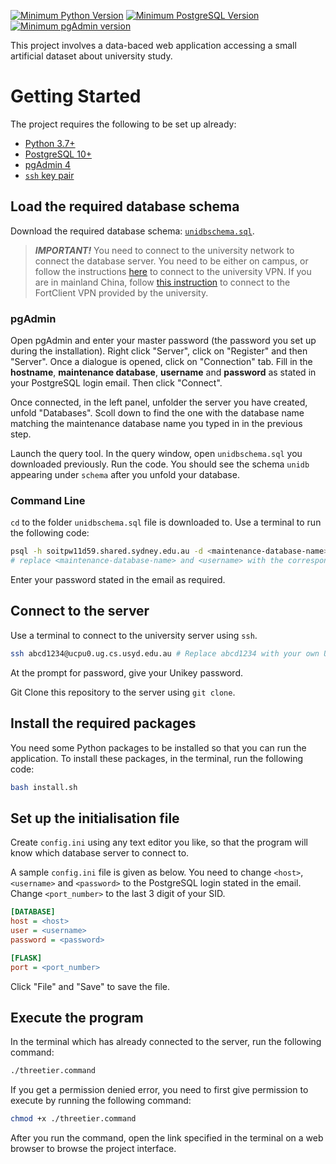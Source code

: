 [![Minimum Python Version](https://img.shields.io/badge/Python-3.7%2B-yellow)](https://www.python.org/downloads/)
[![Minimum PostgreSQL Version](https://img.shields.io/badge/PostgreSQL-10%2B-blue)](https://www.postgresql.org/download/)
[![Minimum pgAdmin version](https://img.shields.io/badge/pgAdmin-4-blue)](https://www.pgadmin.org/download/)

This project involves a data-baced web application accessing a small artificial dataset about university study.

# Getting Started

The project requires the following to be set up already:

- [Python 3.7+](https://www.python.org/downloads/)
- [PostgreSQL 10+](https://www.postgresql.org/download/)
- [pgAdmin 4](https://www.pgadmin.org/download/)
- [`ssh` key pair](https://docs.github.com/en/enterprise-server@3.4/authentication/connecting-to-github-with-ssh/generating-a-new-ssh-key-and-adding-it-to-the-ssh-agent)

## Load the required database schema

Download the required database schema: [`unidbschema.sql`](https://canvas.sydney.edu.au/courses/43727/modules/items/1733778).

> ***IMPORTANT!***
You need to connect to the university network to connect the database server.
You need to be either on campus, or follow the instructions [here](https://sydneyuni.service-now.com/sm/?id=kb_article_view&sys_kb_id=836b51e6dbeb6010ea7d0793f3961901) to connect to the university VPN.
If you are in mainland China, follow [this instruction](https://secure-client.sydney.edu.au/) to connect to the FortClient VPN provided by the university.

### pgAdmin

Open pgAdmin and enter your master password (the password you set up during the installation).
Right click "Server", click on "Register" and then "Server".
Once a dialogue is opened, click on "Connection" tab.
Fill in the **hostname**, **maintenance database**, **username** and **password** as stated in your PostgreSQL login email.
Then click "Connect".

Once connected, in the left panel, unfolder the server you have created, unfold "Databases".
Scoll down to find the one with the database name matching the maintenance database name you typed in in the previous step.

Launch the query tool.
In the query window, open `unidbschema.sql` you downloaded previously.
Run the code.
You should see the schema `unidb` appearing under `schema` after you unfold your database.

### Command Line

`cd` to the folder `unidbschema.sql` file is downloaded to.
Use a terminal to run the following code:

```bash
psql -h soitpw11d59.shared.sydney.edu.au -d <maintenance-database-name> -U <username> -f unidbschema.sql
# replace <maintenance-database-name> and <username> with the corresponding details stated in your PostgreSQL login email.
```

Enter your password stated in the email as required.

## Connect to the server
Use a terminal to connect to the university server using `ssh`.

```bash
ssh abcd1234@ucpu0.ug.cs.usyd.edu.au # Replace abcd1234 with your own Unikey
```

At the prompt for password, give your Unikey password.

Git Clone this repository to the server using `git clone`.

## Install the required packages

You need some Python packages to be installed so that you can run the application.
To install these packages, in the terminal, run the following code:

```bash
bash install.sh
```

## Set up the initialisation file

Create `config.ini` using any text editor you like, so that the program will know which database server to connect to.

A sample `config.ini` file is given as below.
You need to change `<host>`, `<username>` and `<password>` to the PostgreSQL login stated in the email.
Change `<port_number>` to the last 3 digit of your SID.

```ini
[DATABASE]
host = <host>
user = <username>
password = <password>

[FLASK]
port = <port_number>
```

Click "File" and "Save" to save the file.

## Execute the program

In the terminal which has already connected to the server, run the following command:

```bash
./threetier.command
```

If you get a permission denied error, you need to first give permission to execute by running the following command:

```bash
chmod +x ./threetier.command
```

After you run the command, open the link specified in the terminal on a web browser to browse the project interface.
